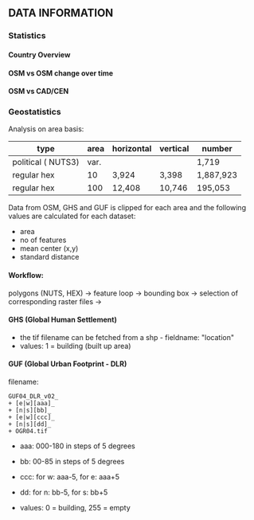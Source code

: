## DATA INFORMATION

### Statistics

#### Country Overview

#### OSM vs OSM change over time

#### OSM vs CAD/CEN

### Geostatistics

Analysis on area basis:

| type                | area | horizontal | vertical | number    |
|---------------------|------|------------|----------|-----------|
| political ( NUTS3)  | var. |            |          |     1,719 |
| regular hex         |  10  | 3,924      | 3,398    | 1,887,923 |
| regular hex         | 100  | 12,408     | 10,746   |   195,053 |

Data from OSM, GHS and GUF is clipped for each  area and the following values are calculated for each dataset:

- area
- no of features 
- mean center (x,y)
- standard distance

#### Workflow:

polygons (NUTS, HEX)
-> feature loop
-> bounding box
-> selection of corresponding raster files
-> 

#### GHS (Global Human Settlement)

- the tif filename can be fetched from a shp - fieldname: "location"
- values: 1 = building (built up area)

#### GUF (Global Urban Footprint - DLR)

filename:
```
GUF04_DLR_v02_
+ [e|w][aaa]_
+ [n|s][bb]_
+ [e|w][ccc]_
+ [n|s][dd]_
+ OGR04.tif
```
- aaa: 000-180 in steps of 5 degrees
- bb: 00-85 in steps of 5 degrees
- ccc: for w: aaa-5, for e: aaa+5
- dd: for n: bb-5, for s: bb+5

- values: 0 = building, 255 = empty
